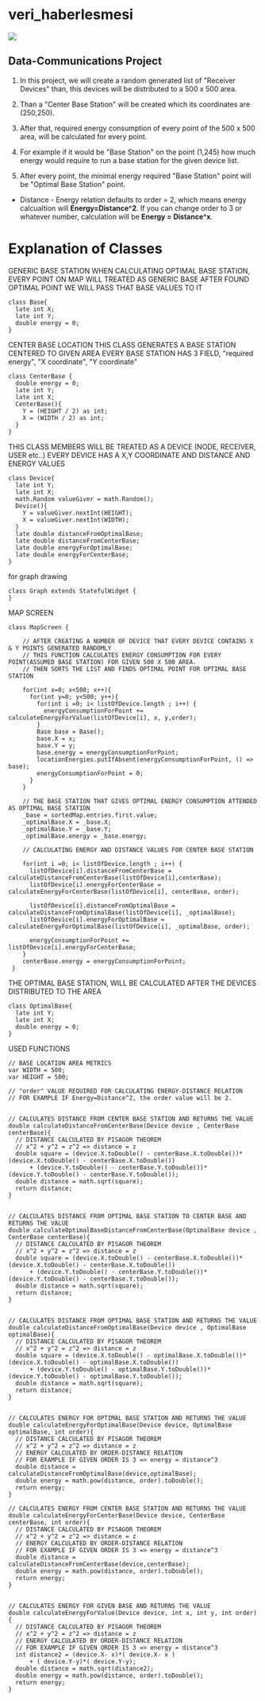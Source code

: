 # veri_haberlesmesi


![](https://github.com/tolgaocal80/veri-haberlesmesi/blob/master/Flutter%20Demo.gif)


## Data-Communications Project

1)  In this project, we will create a random generated  list of "Receiver Devices"  than, this devices will be distributed to a 500 x 500 area.

2) Than a "Center Base Station" will be created which its coordinates are (250,250).

3) After that, required energy consumption of every point of the 500 x 500 area, will be calculated for every point. 

4) For example if it would be "Base Station" on the point (1,245) how much energy would require to run a base station for the given device list.

5) After every point, the minimal energy required "Base Station" point will be "Optimal Base Station" point.

* Distance - Energy relation defaults to order = 2, which means energy calcualtion will **Energy=Distance^2**.
If you can change order to 3 or whatever number, calculation will be **Energy = Distance^x**.

# Explanation of Classes

GENERIC BASE STATION
WHEN CALCULATING OPTIMAL BASE STATION, EVERY POINT ON MAP WILL TREATED AS GENERIC BASE
AFTER FOUND OPTIMAL POINT WE WILL PASS THAT BASE VALUES TO IT

```
class Base{
  late int X;
  late int Y;
  double energy = 0;
}
```


CENTER BASE LOCATION
THIS CLASS GENERATES A BASE STATION CENTERED TO GIVEN AREA
EVERY BASE STATION HAS 3 FIELD, "required energy",  "X coordinate", "Y coordinate"

```
class CenterBase {
  double energy = 0;
  late int Y;
  late int X;
  CenterBase(){
    Y = (HEIGHT / 2) as int;
    X = (WIDTH / 2) as int;
  }
}
```

THIS CLASS MEMBERS WILL BE TREATED AS A DEVICE (NODE, RECEIVER, USER etc..)
EVERY DEVICE HAS A X,Y COORDINATE AND DISTANCE AND ENERGY VALUES
```
class Device{
  late int Y;
  late int X;
  math.Random valueGiver = math.Random();
  Device(){
    Y = valueGiver.nextInt(HEIGHT);
    X = valueGiver.nextInt(WIDTH);
  }
  late double distanceFromOptimalBase;
  late double distanceFromCenterBase;
  late double energyForOptimalBase;
  late double energyForCenterBase;
}
```

for graph drawing
```
class Graph extends StatefulWidget {
}
```

MAP SCREEN
```
class MapScreen {

	// AFTER CREATING A NUMBER OF DEVICE THAT EVERY DEVICE CONTAINS X & Y POINTS GENERATED RANDOMLY
    // THIS FUNCTION CALCULATES ENERGY CONSUMPTION FOR EVERY POINT(ASSUMED BASE STATION) FOR GIVEN 500 X 500 AREA.
    // THEN SORTS THE LIST AND FINDS OPTIMAL POINT FOR OPTIMAL BASE STATION

    for(int x=0; x<500; x++){
      for(int y=0; y<500; y++){
        for(int i =0; i< listOfDevice.length ; i++) {
          energyConsumptionForPoint += calculateEnergyForValue(listOfDevice[i], x, y,order);
        }
        Base base = Base();
        base.X = x;
        base.Y = y;
        base.energy = energyConsumptionForPoint;
        locationEnergies.putIfAbsent(energyConsumptionForPoint, () => base);
        energyConsumptionForPoint = 0;
      }
    }

    // THE BASE STATION THAT GIVES OPTIMAL ENERGY CONSUMPTION ATTENDED  AS OPTIMAL BASE STATION
    _base = sortedMap.entries.first.value;
    _optimalBase.X = _base.X;
    _optimalBase.Y = _base.Y;
    _optimalBase.energy = _base.energy;

    // CALCULATING ENERGY AND DISTANCE VALUES FOR CENTER BASE STATION
    
    for(int i =0; i< listOfDevice.length ; i++) {
      listOfDevice[i].distanceFromCenterBase = calculateDistanceFromCenterBase(listOfDevice[i],centerBase);
      listOfDevice[i].energyForCenterBase = calculateEnergyForCenterBase(listOfDevice[i], centerBase, order);

      listOfDevice[i].distanceFromOptimalBase = calculateDistanceFromOptimalBase(listOfDevice[i], _optimalBase);
      listOfDevice[i].energyForOptimalBase = calculateEnergyForOptimalBase(listOfDevice[i], _optimalBase, order);

      energyConsumptionForPoint += listOfDevice[i].energyForCenterBase;
    }
    centerBase.energy = energyConsumptionForPoint;
 }
```

THE OPTIMAL BASE STATION, WILL BE CALCULATED AFTER THE DEVICES DISTRIBUTED TO THE AREA
```
class OptimalBase{
  late int Y;
  late int X;
  double energy = 0;
}
```

USED FUNCTIONS

```
// BASE LOCATION AREA METRICS
var WIDTH = 500;
var HEIGHT = 500;

// "order" VALUE REQUIRED FOR CALCULATING ENERGY-DISTANCE RELATION
// FOR EXAMPLE IF Energy=Distance^2, the order value will be 2.


// CALCULATES DISTANCE FROM CENTER BASE STATION AND RETURNS THE VALUE
double calculateDistanceFromCenterBase(Device device , CenterBase centerBase){
  // DISTANCE CALCULATED BY PISAGOR THEOREM
  // x^2 + y^2 = z^2 => distance = z
  double square = (device.X.toDouble() - centerBase.X.toDouble())*(device.X.toDouble() - centerBase.X.toDouble())
      + (device.Y.toDouble() - centerBase.Y.toDouble())*(device.Y.toDouble() - centerBase.Y.toDouble());
  double distance = math.sqrt(square);
  return distance;
}


// CALCULATES DISTANCE FROM OPTIMAL BASE STATION TO CENTER BASE AND RETURNS THE VALUE
double calculateOptimalBaseDistanceFromCenterBase(OptimalBase device , CenterBase centerBase){
  // DISTANCE CALCULATED BY PISAGOR THEOREM
  // x^2 + y^2 = z^2 => distance = z
  double square = (device.X.toDouble() - centerBase.X.toDouble())*(device.X.toDouble() - centerBase.X.toDouble())
      + (device.Y.toDouble() - centerBase.Y.toDouble())*(device.Y.toDouble() - centerBase.Y.toDouble());
  double distance = math.sqrt(square);
  return distance;
}


// CALCULATES DISTANCE FROM OPTIMAL BASE STATION AND RETURNS THE VALUE
double calculateDistanceFromOptimalBase(Device device , OptimalBase optimalBase){
  // DISTANCE CALCULATED BY PISAGOR THEOREM
  // x^2 + y^2 = z^2 => distance = z
  double square = (device.X.toDouble() - optimalBase.X.toDouble())*(device.X.toDouble() - optimalBase.X.toDouble())
      + (device.Y.toDouble() - optimalBase.Y.toDouble())*(device.Y.toDouble() - optimalBase.Y.toDouble());
  double distance = math.sqrt(square);
  return distance;
}


// CALCULATES ENERGY FOR OPTIMAL BASE STATION AND RETURNS THE VALUE
double calculateEnergyForOptimalBase(Device device, OptimalBase optimalBase, int order){
  // DISTANCE CALCULATED BY PISAGOR THEOREM
  // x^2 + y^2 = z^2 => distance = z
  // ENERGY CALCULATED BY ORDER-DISTANCE RELATION
  // FOR EXAMPLE IF GIVEN ORDER IS 3 => energy = distance^3
  double distance = calculateDistanceFromOptimalBase(device,optimalBase);
  double energy = math.pow(distance, order).toDouble();
  return energy;
}

// CALCULATES ENERGY FROM CENTER BASE STATION AND RETURNS THE VALUE
double calculateEnergyForCenterBase(Device device, CenterBase centerBase, int order){
  // DISTANCE CALCULATED BY PISAGOR THEOREM
  // x^2 + y^2 = z^2 => distance = z
  // ENERGY CALCULATED BY ORDER-DISTANCE RELATION
  // FOR EXAMPLE IF GIVEN ORDER IS 3 => energy = distance^3
  double distance = calculateDistanceFromCenterBase(device,centerBase);
  double energy = math.pow(distance, order).toDouble();
  return energy;
}


// CALCULATES ENERGY FOR GIVEN BASE AND RETURNS THE VALUE
double calculateEnergyForValue(Device device, int x, int y, int order){
  // DISTANCE CALCULATED BY PISAGOR THEOREM
  // x^2 + y^2 = z^2 => distance = z
  // ENERGY CALCULATED BY ORDER-DISTANCE RELATION
  // FOR EXAMPLE IF GIVEN ORDER IS 3 => energy = distance^3
  int distance2 = (device.X- x)*( device.X- x )
      + ( device.Y-y)*( device.Y-y);
  double distance = math.sqrt(distance2);
  double energy = math.pow(distance, order).toDouble();
  return energy;
}
```



## 
